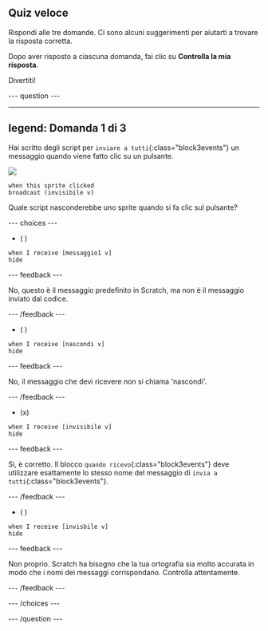## Quiz veloce

Rispondi alle tre domande. Ci sono alcuni suggerimenti per aiutarti a trovare la risposta corretta.

Dopo aver risposto a ciascuna domanda, fai clic su **Controlla la mia risposta**.

Divertiti!

--- question ---

---
legend: Domanda 1 di 3
---

Hai scritto degli script per `inviare a tutti`{:class="block3events"} un messaggio quando viene fatto clic su un pulsante.

![](images/button-icon.png)

```blocks3
when this sprite clicked
broadcast (invisibile v)
```

Quale script nasconderebbe uno sprite quando si fa clic sul pulsante?

--- choices ---

- ( )

```blocks3
when I receive [messaggio1 v]
hide
```

 --- feedback ---

 No, questo è il messaggio predefinito in Scratch, ma non è il messaggio inviato dal codice.

 --- /feedback ---

- ( )

```blocks3
when I receive [nascondi v]
hide
```

 --- feedback ---

 No, il messaggio che devi ricevere non si chiama 'nascondi'.

 --- /feedback ---

- (x)

```blocks3
when I receive [invisibile v]
hide
```

 --- feedback ---

Sì, è corretto. Il blocco `quando ricevo`{:class="block3events"} deve utilizzare esattamente lo stesso nome del messaggio di `invia a tutti`{:class="block3events"}.

 --- /feedback ---

- ( )

```blocks3
when I receive [invisbile v]
hide
```

 --- feedback ---

 Non proprio. Scratch ha bisogno che la tua ortografia sia molto accurata in modo che i nomi dei messaggi corrispondano. Controlla attentamente.

 --- /feedback ---

--- /choices ---

--- /question ---
